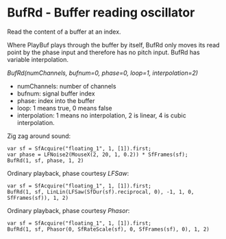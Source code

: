 # BufRd - Buffer reading oscillator

Read the content of a buffer at an index.

Where PlayBuf plays through the buffer by itself, BufRd only moves its read point by the phase input and therefore has no pitch input. BufRd has variable interpolation.

_BufRd(numChannels, bufnum=0, phase=0, loop=1, interpolation=2)_

- numChannels: number of channels
- bufnum: signal buffer index
- phase: index into the buffer
- loop: 1 means true, 0 means false
- interpolation: 1 means no interpolation, 2 is linear, 4 is cubic interpolation.

Zig zag around sound:

	var sf = SfAcquire("floating_1", 1, [1]).first;
	var phase = LFNoise2(MouseX(2, 20, 1, 0.2)) * SfFrames(sf);
	BufRd(1, sf, phase, 1, 2)

Ordinary playback, phase courtesy _LFSaw_:

	var sf = SfAcquire("floating_1", 1, [1]).first;
	BufRd(1, sf, LinLin(LFSaw(SfDur(sf).reciprocal, 0), -1, 1, 0, SfFrames(sf)), 1, 2)

Ordinary playback, phase courtesy _Phasor_:

	var sf = SfAcquire("floating_1", 1, [1]).first;
	BufRd(1, sf, Phasor(0, SfRateScale(sf), 0, SfFrames(sf), 0), 1, 2)

